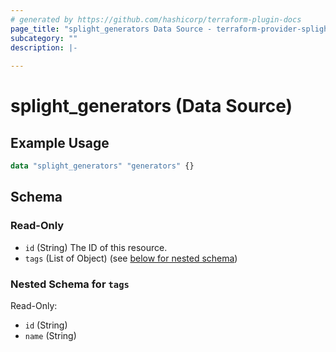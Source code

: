 ```yaml
---
# generated by https://github.com/hashicorp/terraform-plugin-docs
page_title: "splight_generators Data Source - terraform-provider-splight"
subcategory: ""
description: |-
  
---
```


# splight_generators (Data Source)



## Example Usage

```terraform
data "splight_generators" "generators" {}
```

<!-- schema generated by tfplugindocs -->
## Schema

### Read-Only

- `id` (String) The ID of this resource.
- `tags` (List of Object) (see [below for nested schema](#nestedatt--tags))

<a id="nestedatt--tags"></a>
### Nested Schema for `tags`

Read-Only:

- `id` (String)
- `name` (String)
